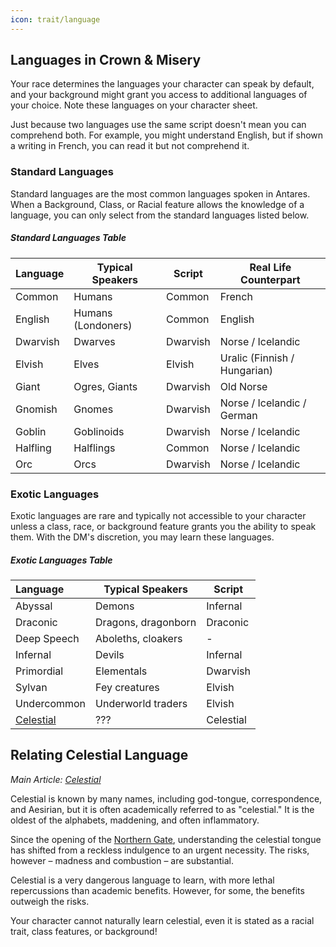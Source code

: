 ```yaml
---
icon: trait/language
---
```


## Languages in Crown & Misery

Your race determines the languages your character can speak by default, and your background might grant you access to additional languages of your choice. Note these languages on your character sheet.

Just because two languages use the same script doesn't mean you can comprehend both. For example, you might understand English, but if shown a writing in French, you can read it but not comprehend it.

### Standard Languages
Standard languages are the most common languages spoken in Antares. When a Background, Class, or Racial feature allows the knowledge of a language, you can only select from the standard languages listed below.

##### Standard Languages Table
| **Language** | **Typical Speakers** | **Script** | **Real Life Counterpart** |
| :-- | --- | --- | --- |
| Common | Humans | Common | French |
| English | Humans (Londoners) | Common | English |
| Dwarvish | Dwarves | Dwarvish | Norse / Icelandic |
| Elvish | Elves | Elvish | Uralic (Finnish / Hungarian) |
| Giant | Ogres, Giants | Dwarvish | Old Norse |
| Gnomish | Gnomes | Dwarvish | Norse / Icelandic / German |
| Goblin | Goblinoids | Dwarvish | Norse / Icelandic |
| Halfling | Halflings | Common | Norse / Icelandic |
| Orc | Orcs | Dwarvish | Norse / Icelandic |

### Exotic Languages
Exotic languages are rare and typically not accessible to your character unless a class, race, or background feature grants you the ability to speak them. With the DM's discretion, you may learn these languages.

##### Exotic Languages Table
| **Language** | **Typical Speakers** | **Script** |
| :-- | --- | --- |
| Abyssal | Demons | Infernal |
| Draconic | Dragons, dragonborn | Draconic |
| Deep Speech | Aboleths, cloakers | - |
| Infernal | Devils | Infernal |
| Primordial | Elementals | Dwarvish |
| Sylvan | Fey creatures | Elvish |
| Undercommon | Underworld traders | Elvish |
| [Celestial] | ??? | Celestial |

## Relating Celestial Language

*Main Article: [Celestial]*

Celestial is known by many names, including god-tongue, correspondence, and Aesirian, but it is often academically referred to as "celestial." It is the oldest of the alphabets, maddening, and often inflammatory.

Since the opening of the [Northern Gate](../lore/entry/the-gate.md), understanding the celestial tongue has shifted from a reckless indulgence to an urgent necessity. The risks, however – madness and combustion – are substantial.

Celestial is a very dangerous language to learn, with more lethal repercussions than academic benefits. However, for some, the benefits outweigh the risks. 

Your character cannot naturally learn celestial, even it is stated as a racial trait, class features, or background!


[Celestial]: ../lore/entry/celestial.md
